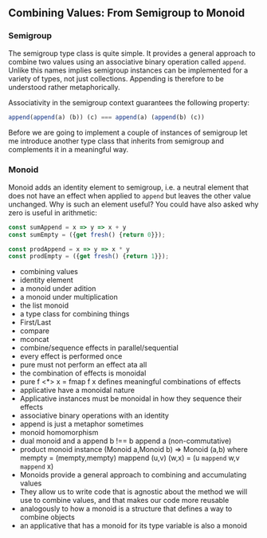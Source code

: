 ## Combining Values: From Semigroup to Monoid

### Semigroup

The semigroup type class is quite simple. It provides a general approach to combine two values using an associative binary operation called `append`. Unlike this names implies semigroup instances can be implemented for a variety of types, not just collections. Appending is therefore to be understood rather metaphorically.

Associativity in the semigroup context guarantees the following property:

```javascript
append(append(a) (b)) (c) === append(a) (append(b) (c))
```
Before we are going to implement a couple of instances of semigroup let me introduce another type class that inherits from semigroup and complements it in a meaningful way.

### Monoid

Monoid adds an identity element to semigroup, i.e. a neutral element that does not have an effect when applied to `append` but leaves the other value unchanged. Why is such an element useful? You could have also asked why zero is useful in arithmetic:

```javascript
const sumAppend = x => y => x + y
const sumEmpty = ({get fresh() {return 0}});

const prodAppend = x => y => x * y
const prodEmpty = ({get fresh() {return 1}});
```

* combining values
* identity element
* a monoid under adition
* a monoid under multiplication
* the list monoid
* a type class for combining things
* First/Last
* compare
* mconcat
* combine/sequence effects in parallel/sequential
* every effect is performed once
* pure must not perform an effect ata all
* the combination of effects is monoidal
* pure f <*> x = fmap f x defines meaningful combinations of effects
* applicative have a monoidal nature
* Applicative instances must be monoidal in how they sequence their effects
* associative binary operations with an identity
* append is just a metaphor sometimes
* monoid homomorphism
* dual monoid and a append b !== b append a (non-commutative)
* product monoid instance (Monoid a,Monoid b) => Monoid (a,b) where mempty = (mempty,mempty) mappend (u,v) (w,x) = (u `mappend` w,v `mappend` x)
* Monoids provide a general approach to combining and accumulating values
* They allow us to write code that is agnostic about the method we will use to combine values, and that makes our code more reusable
* analogously to how a monoid is a structure that defines a way to combine objects
* an applicative that has a monoid for its type variable is also a monoid
